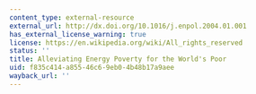 ```yaml
---
content_type: external-resource
external_url: http://dx.doi.org/10.1016/j.enpol.2004.01.001
has_external_license_warning: true
license: https://en.wikipedia.org/wiki/All_rights_reserved
status: ''
title: Alleviating Energy Poverty for the World's Poor
uid: f835c414-a855-46c6-9eb0-4b48b17a9aee
wayback_url: ''
---
```

